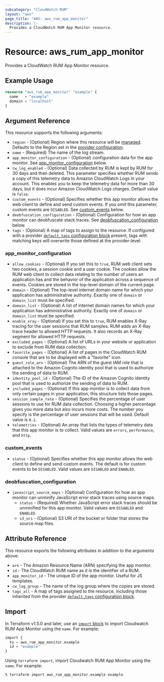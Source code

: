 ```yaml
---
subcategory: "CloudWatch RUM"
layout: "aws"
page_title: "AWS: aws_rum_app_monitor"
description: |-
  Provides a CloudWatch RUM App Monitor resource.
---
```


# Resource: aws_rum_app_monitor

Provides a CloudWatch RUM App Monitor resource.

## Example Usage

```terraform
resource "aws_rum_app_monitor" "example" {
  name   = "example"
  domain = "localhost"
}
```

## Argument Reference

This resource supports the following arguments:

* `region` - (Optional) Region where this resource will be [managed](https://docs.aws.amazon.com/general/latest/gr/rande.html#regional-endpoints). Defaults to the Region set in the [provider configuration](https://registry.terraform.io/providers/hashicorp/aws/latest/docs#aws-configuration-reference).
* `name` - (Required) The name of the log stream.
* `app_monitor_configuration` - (Optional) configuration data for the app monitor. See [app_monitor_configuration](#app_monitor_configuration) below.
* `cw_log_enabled` - (Optional) Data collected by RUM is kept by RUM for 30 days and then deleted. This parameter specifies whether RUM sends a copy of this telemetry data to Amazon CloudWatch Logs in your account. This enables you to keep the telemetry data for more than 30 days, but it does incur Amazon CloudWatch Logs charges. Default value is `false`.
* `custom_events` - (Optional) Specifies whether this app monitor allows the web client to define and send custom events. If you omit this parameter, custom events are `DISABLED`. See [custom_events](#custom_events) below.
* `deobfuscation_configuration` - (Optional) Configuration for how an app monitor can deobfuscate stack traces. See [deobfuscation_configuration](#deobfuscation_configuration) below.
* `tags` - (Optional) A map of tags to assign to the resource. If configured with a provider [`default_tags` configuration block](https://registry.terraform.io/providers/hashicorp/aws/latest/docs#default_tags-configuration-block) present, tags with matching keys will overwrite those defined at the provider-level.

### app_monitor_configuration

* `allow_cookies` - (Optional) If you set this to `true`, RUM web client sets two cookies, a session cookie and a user cookie. The cookies allow the RUM web client to collect data relating to the number of users an application has and the behavior of the application across a sequence of events. Cookies are stored in the top-level domain of the current page.
* `domain` - (Optional) The top-level internet domain name for which your application has administrative authority. Exactly one of `domain` or `domain_list` must be specified.
* `domain_list` - (Optional) A list of internet domain names for which your application has administrative authority. Exactly one of `domain` or `domain_list` must be specified.
* `enable_xray` - (Optional) If you set this to `true`, RUM enables X-Ray tracing for the user sessions that RUM samples. RUM adds an X-Ray trace header to allowed HTTP requests. It also records an X-Ray segment for allowed HTTP requests.
* `excluded_pages` - (Optional) A list of URLs in your website or application to exclude from RUM data collection.
* `favorite_pages` - (Optional) A list of pages in the CloudWatch RUM console that are to be displayed with a "favorite" icon.
* `guest_role_arn` - (Optional) The ARN of the guest IAM role that is attached to the Amazon Cognito identity pool that is used to authorize the sending of data to RUM.
* `identity_pool_id` - (Optional) The ID of the Amazon Cognito identity pool that is used to authorize the sending of data to RUM.
* `included_pages` - (Optional)  If this app monitor is to collect data from only certain pages in your application, this structure lists those pages.
* `session_sample_rate` - (Optional) Specifies the percentage of user sessions to use for RUM data collection. Choosing a higher percentage gives you more data but also incurs more costs. The number you specify is the percentage of user sessions that will be used. Default value is `0.1`.
* `telemetries` - (Optional) An array that lists the types of telemetry data that this app monitor is to collect. Valid values are `errors`, `performance`, and `http`.

### custom_events

* `status` - (Optional) Specifies whether this app monitor allows the web client to define and send custom events. The default is for custom events to be `DISABLED`. Valid values are `DISABLED` and `ENABLED`.

### deobfuscation_configuration

* `javascript_source_maps` - (Optional) Configuration for how an app monitor can unminify JavaScript error stack traces using source maps.
    * `status` - (Required) Whether JavaScript error stack traces should be unminified for this app monitor. Valid values are `DISABLED` and `ENABLED`.
    * `s3_uri` - (Optional) S3 URI of the bucket or folder that stores the source map files.

## Attribute Reference

This resource exports the following attributes in addition to the arguments above:

* `arn` - The Amazon Resource Name (ARN) specifying the app monitor.
* `id` - The CloudWatch RUM name as it is the identifier of a RUM.
* `app_monitor_id` - The unique ID of the app monitor. Useful for JS templates.
* `cw_log_group` - The name of the log group where the copies are stored.
* `tags_all` - A map of tags assigned to the resource, including those inherited from the provider [`default_tags` configuration block](https://registry.terraform.io/providers/hashicorp/aws/latest/docs#default_tags-configuration-block).

## Import

In Terraform v1.5.0 and later, use an [`import` block](https://developer.hashicorp.com/terraform/language/import) to import Cloudwatch RUM App Monitor using the `name`. For example:

```terraform
import {
  to = aws_rum_app_monitor.example
  id = "example"
}
```

Using `terraform import`, import Cloudwatch RUM App Monitor using the `name`. For example:

```console
% terraform import aws_rum_app_monitor.example example
```
